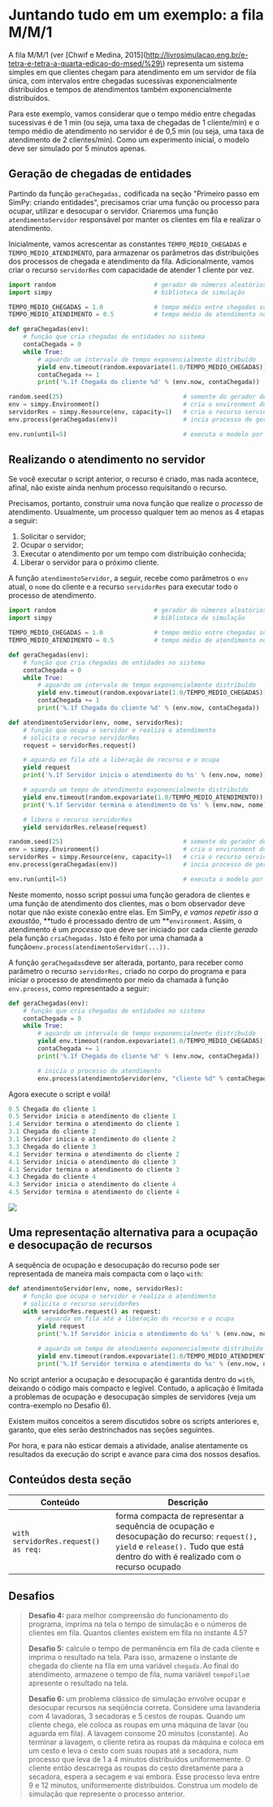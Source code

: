 # Juntando tudo em um exemplo: a fila M/M/1

A fila M/M/1 \(ver [Chwif e Medina, 2015](http://livrosimulacao.eng.br/e-tetra-e-tetra-a-quarta-edicao-do-msed/%29\) representa um sistema simples em que clientes chegam para atendimento em um servidor de fila única, com intervalos entre chegadas sucessivas exponencialmente distribuídos e tempos de atendimentos também exponencialmente distribuídos.

Para este exemplo, vamos considerar que o tempo médio entre chegadas sucessivas é de 1 min \(ou seja, uma taxa de chegadas de 1 cliente/min\) e o tempo médio de atendimento no servidor é de 0,5 min \(ou seja, uma taxa de atendimento de 2 clientes/min\). Como um experimento inicial, o modelo deve ser simulado por 5 minutos apenas.

## Geração de chegadas de entidades

Partindo da função `geraChegadas,` codificada na seção "Primeiro passo em SimPy: criando entidades", precisamos criar uma função ou processo para ocupar, utilizar e desocupar o servidor. Criaremos uma função `atendimentoServidor` responsável por manter os clientes em fila e realizar o atendimento.

Inicialmente, vamos acrescentar as constantes `TEMPO_MEDIO_CHEGADAS` e `TEMPO_MEDIO_ATENDIMENTO`, para armazenar os parâmetros das distribuições dos processos de chegada e atendimento da fila. Adicionalmente, vamos criar o recurso `servidorRes` com capacidade de atender 1 cliente por vez.

```python
import random                           # gerador de números aleatórios
import simpy                            # biblioteca de simulação

TEMPO_MEDIO_CHEGADAS = 1.0              # tempo médio entre chegadas sucessivas de clientes
TEMPO_MEDIO_ATENDIMENTO = 0.5           # tempo médio de atendimento no servidor

def geraChegadas(env):
    # função que cria chegadas de entidades no sistema
    contaChegada = 0
    while True:
        # aguardo um intervalo de tempo exponencialmente distribuído
        yield env.timeout(random.expovariate(1.0/TEMPO_MEDIO_CHEGADAS))
        contaChegada += 1
        print('%.1f Chegada do cliente %d' % (env.now, contaChegada))

random.seed(25)                                 # semente do gerador de números aleatórios
env = simpy.Environment()                       # cria o environment do modelo
servidorRes = simpy.Resource(env, capacity=1)   # cria o recurso servidorRes
env.process(geraChegadas(env))                  # incia processo de geração de chegadas

env.run(until=5)                                # executa o modelo por 10 min
```

## Realizando o atendimento no servidor

Se você executar o script anterior, o recurso é criado, mas nada acontece, afinal, não existe ainda nenhum processo requisitando o recurso.

Precisamos, portanto, construir uma nova função que realize o _processo_ de atendimento. Usualmente, um processo qualquer tem ao menos as 4 etapas a seguir:

1. Solicitar o servidor;
2. Ocupar o servidor;
3. Executar o atendimento por um tempo com distribuição conhecida;
4. Liberar o servidor para o próximo cliente.

A função `atendimentoServidor`, a seguir, recebe como parâmetros o `env` atual, o `nome` do cliente e a recurso `servidorRes` para executar todo o processo de atendimento.

```python
import random                           # gerador de números aleatórios
import simpy                            # biblioteca de simulação

TEMPO_MEDIO_CHEGADAS = 1.0              # tempo médio entre chegadas sucessivas de clientes
TEMPO_MEDIO_ATENDIMENTO = 0.5           # tempo médio de atendimento no servidor

def geraChegadas(env):
    # função que cria chegadas de entidades no sistema
    contaChegada = 0
    while True:
        # aguardo um intervalo de tempo exponencialmente distribuído
        yield env.timeout(random.expovariate(1.0/TEMPO_MEDIO_CHEGADAS))
        contaChegada += 1
        print('%.1f Chegada do cliente %d' % (env.now, contaChegada))

def atendimentoServidor(env, nome, servidorRes):
    # função que ocupa o servidor e realiza o atendimento
    # solicita o recurso servidorRes
    request = servidorRes.request()     

    # aguarda em fila até a liberação do recurso e o ocupa
    yield request                       
    print('%.1f Servidor inicia o atendimento do %s' % (env.now, nome))

    # aguarda um tempo de atendimento exponencialmente distribuído
    yield env.timeout(random.expovariate(1.0/TEMPO_MEDIO_ATENDIMENTO))
    print('%.1f Servidor termina o atendimento do %s' % (env.now, nome))

    # libera o recurso servidorRes
    yield servidorRes.release(request) 

random.seed(25)                                 # semente do gerador de números aleatórios
env = simpy.Environment()                       # cria o environment do modelo
servidorRes = simpy.Resource(env, capacity=1)   # cria o recurso servidorRes
env.process(geraChegadas(env))                  # incia processo de geração de chegadas

env.run(until=5)                                # executa o modelo por 10 min
```

Neste momento, nosso script possui uma função geradora de clientes e uma função de atendimento dos clientes, mas o bom observador deve notar que não existe conexão entre elas. Em SimPy, _e vamos  repetir isso a exaustão_, **tudo é processado dentro de um **`environment`. Assim, o atendimento é um _processo_ que deve ser iniciado por cada cliente _gerado_ pela função `criaChegadas.` Isto é feito por uma chamada a função`env.process(atendimentoServidor(...)).`

A função `geraChegadas`deve ser alterada, portanto, para receber como parâmetro o recurso `servidorRes,`  criado no corpo do programa e para iniciar o processo de atendimento por meio da chamada à função `env.process`, como representado a seguir:

```py
def geraChegadas(env):
    # função que cria chegadas de entidades no sistema
    contaChegada = 0
    while True:
        # aguardo um intervalo de tempo exponencialmente distribuído
        yield env.timeout(random.expovariate(1.0/TEMPO_MEDIO_CHEGADAS))
        contaChegada += 1
        print('%.1f Chegada do cliente %d' % (env.now, contaChegada))

        # inicia o processo de atendimento
        env.process(atendimentoServidor(env, "cliente %d" % contaChegada, servidorRes))
```

Agora execute o script e voilá!

```py
0.5 Chegada do cliente 1
0.5 Servidor inicia o atendimento do cliente 1
1.4 Servidor termina o atendimento do cliente 1
3.1 Chegada do cliente 2
3.1 Servidor inicia o atendimento do cliente 2
3.3 Chegada do cliente 3
4.1 Servidor termina o atendimento do cliente 2
4.1 Servidor inicia o atendimento do cliente 3
4.1 Servidor termina o atendimento do cliente 3
4.3 Chegada do cliente 4
4.3 Servidor inicia o atendimento do cliente 4
4.5 Servidor termina o atendimento do cliente 4
```

![](/assets/fila_banco_mm1.png)

## Uma representação alternativa para a ocupação e desocupação de recursos

A sequência de ocupação e desocupação do recurso pode ser representada de maneira mais compacta com o laço `with`:

```py
def atendimentoServidor(env, nome, servidorRes):
    # função que ocupa o servidor e realiza o atendimento
    # solicita o recurso servidorRes
    with servidorRes.request() as request:
        # aguarda em fila até a liberação do recurso e o ocupa
        yield request                       
        print('%.1f Servidor inicia o atendimento do %s' % (env.now, nome))

        # aguarda um tempo de atendimento exponencialmente distribuído
        yield env.timeout(random.expovariate(1.0/TEMPO_MEDIO_ATENDIMENTO))
        print('%.1f Servidor termina o atendimento do %s' % (env.now, nome))
```

No script anterior a ocupação e desocupação é garantida dentro do `with`, deixando o código mais compacto e legível. Contudo, a aplicação é limitada a problemas de ocupação e desocupação simples de servidores \(veja um contra-exemplo no Desafio 6\).

Existem muitos conceitos a serem discutidos sobre os scripts anteriores e, garanto, que eles serão destrinchados nas seções seguintes.

Por hora, e para não esticar demais a atividade, analise atentamente os resultados da execução do script e avance para cima dos nossos desafios.

## Conteúdos desta seção

| **Conteúdo** | **Descrição** |
| --- | --- |
| `with servidorRes.request() as req:` | forma compacta de representar a sequência de ocupação e desocupação do recurso: `request(), yield` e `release().` Tudo que está dentro do with é realizado com o recurso ocupado |

## Desafios

> **Desafio 4:** para melhor compreensão do funcionamento do programa, imprima na tela o tempo de simulação e o números de clientes em fila. Quantos clientes existem em fila no instante 4.5?
>
> **Desafio 5:** calcule o tempo de permanência em fila de cada cliente e imprima o resultado na tela. Para isso, armazene o instante de chegada do cliente na fila em uma variável `chegada.`Ao final do atendimento, armazene o tempo de fila, numa variável `tempoFila`e apresente o resultado na tela.
>
> **Desafio 6:** um problema clássico de simulação envolve ocupar e desocupar recursos na seqüência correta. Considere uma lavanderia com 4 lavadoras, 3 secadoras e 5 cestos de roupas. Quando um cliente chega, ele coloca as roupas em uma máquina de lavar \(ou aguarda em fila\). A lavagem consome 20 minutos \(constante\). Ao terminar a lavagem, o cliente retira as roupas da máquina e coloca em um cesto e leva o cesto com suas roupas até a secadora, num processo que leva de 1 a 4 minutos distribuídos uniformemente. O cliente então descarrega as roupas do cesto diretamente para a secadora, espera a secagem e vai embora. Esse processo leva entre 9 e 12 minutos, uniformemente distribuídos. Construa um modelo de simulação que represente o processo anterior.



